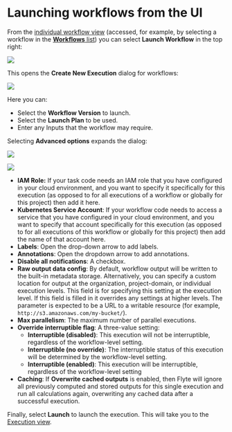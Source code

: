 # Launching workflows from the UI

From the [individual workflow view](./viewing-workflows.md#workflow-view) (accessed, for example, by selecting a workflow in the [**Workflows** list](./viewing-workflows.md#workflows-list)) you can select **Launch Workflow** in the top right:

![](/_static/images/launching-a-workflow.png)

This opens the **Create New Execution** dialog for workflows:

![](/_static/images/create-new-execution.png)

Here you can:

* Select the **Workflow Version** to launch.
* Select the **Launch Plan** to be used.
* Enter any Inputs that the workflow may require.

Selecting **Advanced options** expands the dialog:

![](/_static/images/advanced-options-1.png)

![](/_static/images/advanced-options-2.png)

* **IAM Role:** If your task code needs an IAM role that you have configured in your cloud environment, and you want to specify it specifically for this execution (as opposed to for all executions of a workflow or globally for this project) then add it here.
* **Kubernetes Service Account**: If your workflow code needs to access a service that you have configured in your cloud environment, and you want to specify that account specifically for this execution (as opposed to for all executions of this workflow or globally for this project) then add the name of that account here.
* **Labels**: Open the drop-down arrow to add labels.
* **Annotations**: Open the dropdown arrow to add annotations.
* **Disable all notifications**: A checkbox.
* **Raw output data config**: By default, workflow output will be written to the built-in metadata storage.
Alternatively, you can specify a custom location for output at the organization, project-domain, or individual execution levels.
This field is for specifying this setting at the execution level.
If this field is filled in it overrides any settings at higher levels.
The parameter is expected to be a URL to a writable resource (for example, `http://s3.amazonaws.com/my-bucket/`).
* **Max parallelism**: The maximum number of parallel executions.
* **Override interruptible flag**: A three-value setting:
  * **Interruptible (disabled)**: This execution will not be interruptible, regardless of the workflow-level setting.
  * **Interruptible (no override)**: The interruptible status of this execution will be determined by the workflow-level setting.
  * **Interruptible (enabled)**: This execution will be interruptible, regardless of the workflow-level setting
* **Caching**: If **Overwrite cached outputs** is enabled, then Flyte will ignore all previously computed and stored outputs for this single execution and run all calculations again, overwriting any cached data after a successful execution.

Finally, select **Launch** to launch the execution. This will take you to the [Execution view](./viewing-workflow-executions).